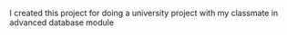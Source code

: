 I created this project for doing a university project with my classmate in advanced database module
